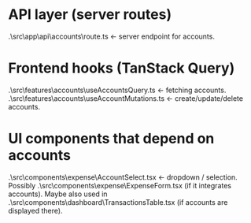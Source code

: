 # API layer (server routes)

.\src\app\api\accounts\route.ts ← server endpoint for accounts.

# Frontend hooks (TanStack Query)

.\src\features\accounts\useAccountsQuery.ts ← fetching accounts.
.\src\features\accounts\useAccountMutations.ts ← create/update/delete accounts.

# UI components that depend on accounts

.\src\components\expense\AccountSelect.tsx ← dropdown / selection.
Possibly .\src\components\expense\ExpenseForm.tsx (if it integrates accounts).
Maybe also used in .\src\components\dashboard\TransactionsTable.tsx (if accounts are displayed there).
